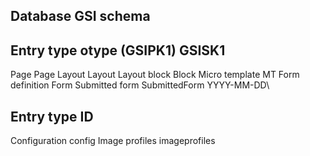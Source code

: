 ## Database GSI schema

Entry type          otype (GSIPK1)		    GSISK1
----------------------------------------------------------------
Page                Page
Layout              Layout
Layout block        Block
Micro template      MT
Form definition     Form
Submitted form      SubmittedForm           YYYY-MM-DD\



Entry type          ID
----------------------------------------------------------------
Configuration       config
Image profiles      imageprofiles